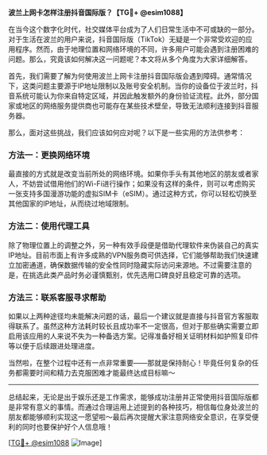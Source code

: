 **波兰上网卡怎样注册抖音国际版？【TG💪+ @esim1088】**

在当今这个数字化时代，社交媒体平台成为了人们日常生活中不可或缺的一部分。对于生活在波兰的用户来说，抖音国际版（TikTok）无疑是一个非常受欢迎的应用程序。然而，由于地理位置和网络环境的不同，许多用户可能会遇到注册困难的问题。那么，究竟该如何解决这一问题呢？本文将从多个角度为大家详细解答。

首先，我们需要了解为何使用波兰上网卡注册抖音国际版会遇到障碍。通常情况下，这类问题主要源于IP地址限制以及账号安全机制。当你的设备位于波兰时，抖音系统可能认为你来自特定区域，并因此触发额外的身份验证流程。此外，部分国家或地区的网络服务提供商也可能存在某些技术壁垒，导致无法顺利连接到抖音服务器。

那么，面对这些挑战，我们应该如何应对呢？以下是一些实用的方法供参考：

### 方法一：更换网络环境
最直接的方式就是改变当前所处的网络环境。如果你手头有其他地区的朋友或者家人，不妨尝试借用他们的Wi-Fi进行操作；如果没有这样的条件，则可以考虑购买一张支持多国漫游功能的虚拟SIM卡（eSIM）。通过这种方式，你可以轻松切换至其他国家的IP地址，从而绕过地域限制。

### 方法二：使用代理工具
除了物理位置上的调整之外，另一种有效手段便是借助代理软件来伪装自己的真实IP地址。目前市面上有许多成熟的VPN服务商可供选择，它们能够帮助我们快速建立加密通道，确保数据传输的安全性同时隐藏实际访问来源地。不过需要注意的是，在挑选此类产品时务必谨慎甄别，优先选用口碑良好且稳定可靠的选项。

### 方法三：联系客服寻求帮助
如果以上两种途径均未能解决问题的话，最后一个建议就是直接与抖音官方客服取得联系了。虽然这种方法耗时较长且成功率不一定很高，但对于那些确实需要立即启用该应用的人来说不失为一种备选方案。记得准备好相关证明材料如护照复印件等以便于后续跟进处理进度。

当然啦，在整个过程中还有一点非常重要——那就是保持耐心！毕竟任何复杂的任务都需要时间和精力去克服困难才能最终达成目标嘛～

---

总结起来，无论是出于娱乐还是工作需求，能够成功注册并正常使用抖音国际版都是非常有意义的事情。而通过合理运用上述提到的各种技巧，相信每位身处波兰的朋友都能够顺利实现这一愿望啦～最后再次提醒大家注意网络安全意识，在享受便利的同时也要保护好个人信息哦！

[[TG💪+ @esim1088](https://t.me/s/esim1088) ![Image](https://i.postimg.cc/4NQfJmqS/Snipaste-2025-05-13-00-14-12.png)]